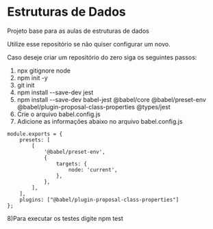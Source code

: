# Estruturas de Dados
Projeto base para as aulas de estruturas de dados

Utilize esse repositório se não quiser configurar um novo.

Caso deseje criar um repositório do zero siga os seguintes passos:

1) npx gitignore node
2) npm init -y
3) git init
4) npm install --save-dev jest
5) npm install --save-dev babel-jest @babel/core @babel/preset-env @babel/plugin-proposal-class-properties @types/jest
6) Crie o arquivo babel.config.js
7) Adicione as informações abaixo no arquivo babel.config.js
```
module.exports = {
	presets: [
		[
			'@babel/preset-env',
			{
				targets: {
					node: 'current',
				},
			},
		],
	],
	plugins: ["@babel/plugin-proposal-class-properties"]
};
```
8)Para executar os testes digite npm test
